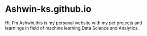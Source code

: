 # Ashwin-ks.github.io
Hi, I'm Ashwin,this is my personal website with my pet projects and learnings in field of machine learning,Data Science and Analytics.
